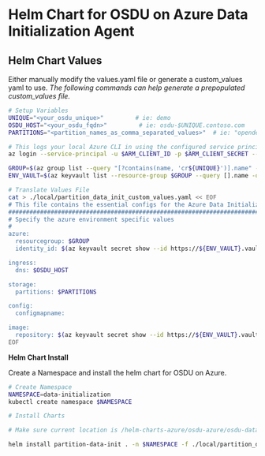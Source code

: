 # Helm Chart for OSDU on Azure Data Initialization Agent

## Helm Chart Values
Either manually modify the values.yaml file or generate a custom_values yaml to use.
_The following commands can help generate a prepopulated custom_values file._
```bash
# Setup Variables
UNIQUE="<your_osdu_unique>"         # ie: demo
OSDU_HOST="<your_osdu_fqdn>"         # ie: osdu-$UNIQUE.contoso.com
PARTITIONS="<partition_names_as_comma_separated_values>"  # ie: "opendes" OR "opendes,opendes1"

# This logs your local Azure CLI in using the configured service principal.
az login --service-principal -u $ARM_CLIENT_ID -p $ARM_CLIENT_SECRET --tenant $ARM_TENANT_ID

GROUP=$(az group list --query "[?contains(name, 'cr${UNIQUE}')].name" -otsv)
ENV_VAULT=$(az keyvault list --resource-group $GROUP --query [].name -otsv)

# Translate Values File
cat > ./local/partition_data_init_custom_values.yaml << EOF
# This file contains the essential configs for the Azure Data Initialization Agent
################################################################################
# Specify the azure environment specific values
#
azure:
  resourcegroup: $GROUP
  identity_id: $(az keyvault secret show --id https://${ENV_VAULT}.vault.azure.net/secrets/osdu-identity-id --query value -otsv)

ingress:
  dns: $OSDU_HOST

storage:
  partitions: $PARTITIONS

config:
  configmapname: 

image:
  repository: $(az keyvault secret show --id https://${ENV_VAULT}.vault.azure.net/secrets/container-registry --query value -otsv).azurecr.io
EOF
```

__Helm Chart Install__

Create a Namespace and install the helm chart for OSDU on Azure.

```bash
# Create Namespace
NAMESPACE=data-initialization
kubectl create namespace $NAMESPACE

# Install Charts

# Make sure current location is /helm-charts-azure/osdu-azure/osdu-data-initialization/partition-data-initialization

helm install partition-data-init . -n $NAMESPACE -f ./local/partition_data_init_custom_values.yaml
```